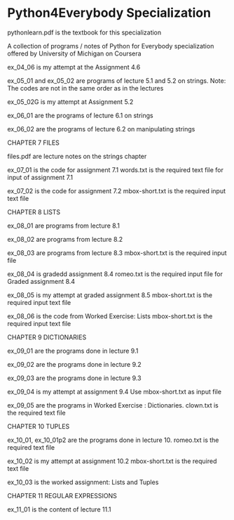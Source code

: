 # Python4Everybody Specialization

pythonlearn.pdf is the textbook for this specialization

A collection of programs / notes of Python for Everybody specialization offered by University of Michigan on Coursera 

ex_04_06 is my attempt at the Assignment 4.6

ex_05_01 and ex_05_02 are programs of lecture 5.1 and 5.2 on strings.
Note: The codes are not in the same order as in the lectures

ex_05_02G is my attempt at Assignment 5.2

ex_06_01 are the programs of lecture 6.1 on strings

ex_06_02 are the programs of lecture 6.2 on manipulating strings

CHAPTER 7 FILES

files.pdf are lecture notes on the strings chapter

ex_07_01 is the code for assignment 7.1
words.txt is the required text file for input of assignment 7.1

ex_07_02 is the code for assignment 7.2
mbox-short.txt is the required input text file

CHAPTER 8 LISTS

ex_08_01 are programs from lecture 8.1

ex_08_02 are programs from lecture 8.2

ex_08_03 are programs from lecture 8.3
mbox-short.txt is the required input file

ex_08_04 is gradedd assignment 8.4
romeo.txt is the required input file for Graded assignment 8.4

ex_08_05 is my attempt at graded assignment 8.5
mbox-short.txt is the required input text file

ex_08_06 is the code from Worked Exercise: Lists
mbox-short.txt is the required input text file

CHAPTER 9 DICTIONARIES

ex_09_01 are the programs done in lecture 9.1

ex_09_02 are the programs done in lecture 9.2

ex_09_03 are the programs done in lecture 9.3

ex_09_04 is my attempt at assignment 9.4
Use mbox-short.txt as input file

ex_09_05 are the programs in Worked Exercise : Dictionaries. 
clown.txt is the required text file

CHAPTER 10 TUPLES

ex_10_01, ex_10_01p2 are the programs done in lecture 10. 
romeo.txt is the required text file

ex_10_02 is my attempt at assignment 10.2
mbox-short.txt is the required text file

ex_10_03 is the worked assignment: Lists and Tuples

CHAPTER 11 REGULAR EXPRESSIONS

ex_11_01 is the content of lecture 11.1

